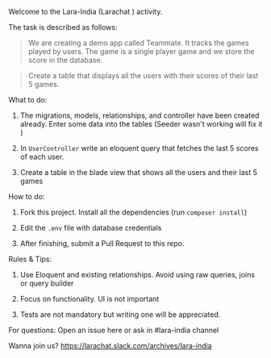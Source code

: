 Welcome to the Lara-India (Larachat ) activity. 

The task is described as follows:

> We are creating a demo app called Teammate. It tracks the games played by users. The game is a single player game and 
we store the score in the database. 

> Create a table that displays all the users with their scores of their last 5 games. 

What to do:

1. The migrations, models, relationships, and controller have been created already. Enter some data into the tables (Seeder wasn't working will fix it )

2. In `UserController` write an eloquent query that fetches the last 5 scores of each user. 

3. Create a table in the blade view that shows all the users and their last 5 games 


How to do:

1. Fork this project. Install all the dependencies (run `composer install`)

2. Edit the `.env` file with database credentials

3. After finishing, submit a Pull Request to this repo. 

Rules & Tips:

1. Use Eloquent and existing relationships. Avoid using raw queries, joins or query builder

2. Focus on functionality. UI is not important

3. Tests are not mandatory but writing one will be appreciated.


For questions:
Open an issue here or ask in #lara-india channel

Wanna join us?
https://larachat.slack.com/archives/lara-india

